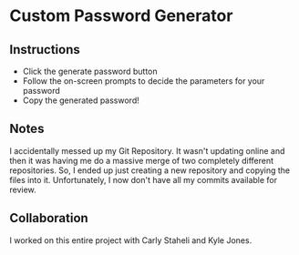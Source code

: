 # Custom Password Generator

## Instructions
- Click the generate password button
- Follow the on-screen prompts to decide the parameters for your password
- Copy the generated password!

## Notes 
I accidentally messed up my Git Repository. It wasn't updating online and then it was having me do a massive merge of two completely different repositories. So, I ended up just creating a new repository and copying the files into it. Unfortunately, I now don't have all my commits available for review.
## Collaboration
I worked on this entire project with Carly Staheli and Kyle Jones.
